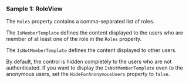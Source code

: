 ### Sample 1: RoleView

The `Roles` property contains a comma-separated list of roles. 

The `IsMemberTemplate` defines the content displayed to the users who are member of at least one of the role in the `Roles` property.

The `IsNotMemberTemplate` defines the content displayed to other users.

By default, the control is hidden completely to the users who are not authenticated. If you want to display the `IsNotMemberTemplate`
even to the anonymous users, set the `HideForAnonymousUsers` property to `false`.